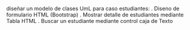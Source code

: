 diseñar un modelo de clases UmL para caso estudiantes:
    .   Diseno de formulario HTML (Bootstrap) 
    .   Mostrar detalle de estudiantes mediante Tabla HTML
    .   Buscar un estudiante mediante control caja de Texto
 